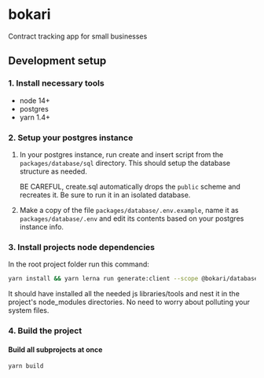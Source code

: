 # bokari

Contract tracking app for small businesses

## Development setup

### 1. Install necessary tools

* node 14+
* postgres
* yarn 1.4+

### 2. Setup your postgres instance

1. In your postgres instance, run create and insert script from the `packages/database/sql` directory. This should setup the database structure as needed.

    BE CAREFUL, create.sql automatically drops the `public` scheme and recreates it. Be sure to run it in an isolated database.

2. Make a copy of the file `packages/database/.env.example`, name it as `packages/database/.env` and edit its contents based on your postgres instance info.

### 3. Install projects node dependencies

In the root project folder run this command:

```bash
yarn install && yarn lerna run generate:client --scope @bokari/database && yarn lerna bootstrap
```

It should have installed all the needed js libraries/tools and nest it in the project's node_modules directories. No need to worry about polluting your system files.

### 4. Build the project

#### Build all subprojects at once

```bash
yarn build
```
